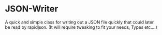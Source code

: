 # JSON-Writer
A quick and simple class for writing out a JSON file quickly that could later be read by rapidjson. (It will require tweaking to fit your needs, Types etc....)
